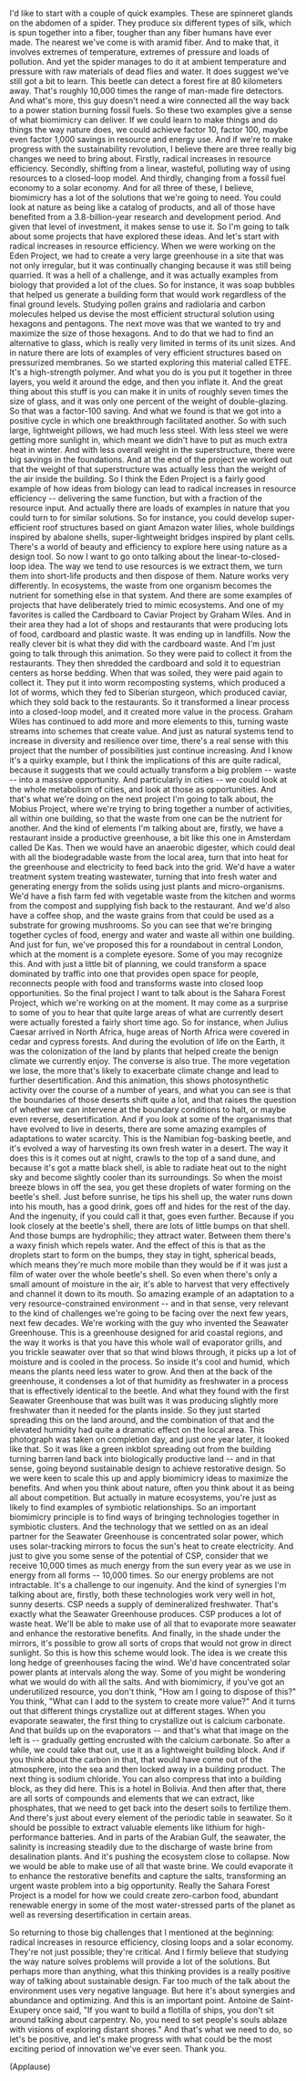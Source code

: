 
I&#39;d like to start with a couple of quick examples.
These are spinneret glands
on the abdomen of a spider.
They produce six different types of silk, which is spun together into a fiber,
tougher than any fiber humans have ever made.
The nearest we&#39;ve come is with aramid fiber.
And to make that, it involves extremes of temperature,
extremes of pressure and loads of pollution.
And yet the spider manages to do it at ambient temperature and pressure
with raw materials of dead flies and water.
It does suggest we&#39;ve still got a bit to learn.
This beetle can detect a forest fire at 80 kilometers away.
That&#39;s roughly 10,000 times the range
of man-made fire detectors.
And what&#39;s more, this guy doesn&#39;t need a wire
connected all the way back to a power station burning fossil fuels.
So these two examples give a sense of what biomimicry can deliver.
If we could learn to make things and do things the way nature does,
we could achieve factor 10, factor 100,
maybe even factor 1,000 savings
in resource and energy use.
And if we&#39;re to make progress with the sustainability revolution,
I believe there are three really big changes
we need to bring about.
Firstly, radical increases in resource efficiency.
Secondly, shifting from a linear, wasteful,
polluting way of using resources
to a closed-loop model.
And thirdly, changing from a fossil fuel economy
to a solar economy.
And for all three of these, I believe,
biomimicry has a lot of the solutions that we&#39;re going to need.
You could look at nature as being like a catalog of products,
and all of those have benefited
from a 3.8-billion-year research and development period.
And given that level of investment, it makes sense to use it.
So I&#39;m going to talk about some projects that have explored these ideas.
And let&#39;s start with radical increases
in resource efficiency.
When we were working on the Eden Project,
we had to create a very large greenhouse
in a site that was not only irregular,
but it was continually changing because it was still being quarried.
It was a hell of a challenge,
and it was actually examples from biology
that provided a lot of the clues.
So for instance,
it was soap bubbles that helped us generate a building form
that would work regardless of the final ground levels.
Studying pollen grains
and radiolaria and carbon molecules
helped us devise the most efficient structural solution
using hexagons and pentagons.
The next move was that we wanted
to try and maximize the size of those hexagons.
And to do that we had to find an alternative to glass,
which is really very limited in terms of its unit sizes.
And in nature there are lots of examples
of very efficient structures based on pressurized membranes.
So we started exploring this material called ETFE.
It&#39;s a high-strength polymer.
And what you do is you put it together in three layers,
you weld it around the edge, and then you inflate it.
And the great thing about this stuff
is you can make it in units
of roughly seven times the size of glass,
and it was only one percent of the weight of double-glazing.
So that was a factor-100 saving.
And what we found is that we got into a positive cycle
in which one breakthrough facilitated another.
So with such large, lightweight pillows,
we had much less steel.
With less steel we were getting more sunlight in,
which meant we didn&#39;t have to put as much extra heat in winter.
And with less overall weight in the superstructure,
there were big savings in the foundations.
And at the end of the project we worked out
that the weight of that superstructure
was actually less than the weight of the air inside the building.
So I think the Eden Project is a fairly good example
of how ideas from biology
can lead to radical increases in resource efficiency --
delivering the same function,
but with a fraction of the resource input.
And actually there are loads of examples in nature
that you could turn to for similar solutions.
So for instance, you could develop super-efficient roof structures
based on giant Amazon water lilies,
whole buildings inspired by abalone shells,
super-lightweight bridges inspired by plant cells.
There&#39;s a world of beauty and efficiency to explore here
using nature as a design tool.
So now I want to go onto talking about the linear-to-closed-loop idea.
The way we tend to use resources
is we extract them,
we turn them into short-life products and then dispose of them.
Nature works very differently.
In ecosystems, the waste from one organism
becomes the nutrient for something else in that system.
And there are some examples of projects
that have deliberately tried to mimic ecosystems.
And one of my favorites
is called the Cardboard to Caviar Project
by Graham Wiles.
And in their area they had a lot of shops and restaurants
that were producing lots of food, cardboard and plastic waste.
It was ending up in landfills.
Now the really clever bit is what they did with the cardboard waste.
And I&#39;m just going to talk through this animation.
So they were paid to collect it from the restaurants.
They then shredded the cardboard
and sold it to equestrian centers as horse bedding.
When that was soiled, they were paid again to collect it.
They put it into worm recomposting systems,
which produced a lot of worms, which they fed to Siberian sturgeon,
which produced caviar, which they sold back to the restaurants.
So it transformed a linear process
into a closed-loop model,
and it created more value in the process.
Graham Wiles has continued to add more and more elements to this,
turning waste streams into schemes that create value.
And just as natural systems
tend to increase in diversity and resilience over time,
there&#39;s a real sense with this project
that the number of possibilities
just continue increasing.
And I know it&#39;s a quirky example,
but I think the implications of this are quite radical,
because it suggests that we could actually
transform a big problem -- waste -- into a massive opportunity.
And particularly in cities --
we could look at the whole metabolism of cities,
and look at those as opportunities.
And that&#39;s what we&#39;re doing on the next project I&#39;m going to talk about,
the Mobius Project,
where we&#39;re trying to bring together a number of activities,
all within one building,
so that the waste from one can be the nutrient for another.
And the kind of elements I&#39;m talking about
are, firstly, we have a restaurant inside a productive greenhouse,
a bit like this one in Amsterdam called De Kas.
Then we would have an anaerobic digester,
which could deal with all the biodegradable waste from the local area,
turn that into heat for the greenhouse
and electricity to feed back into the grid.
We&#39;d have a water treatment system
treating wastewater, turning that into fresh water
and generating energy from the solids
using just plants and micro-organisms.
We&#39;d have a fish farm fed with vegetable waste from the kitchen
and worms from the compost
and supplying fish back to the restaurant.
And we&#39;d also have a coffee shop, and the waste grains from that
could be used as a substrate for growing mushrooms.
So you can see that we&#39;re bringing together
cycles of food, energy and water and waste
all within one building.
And just for fun, we&#39;ve proposed this for a roundabout in central London,
which at the moment is a complete eyesore.
Some of you may recognize this.
And with just a little bit of planning,
we could transform a space dominated by traffic
into one that provides open space for people,
reconnects people with food
and transforms waste into closed loop opportunities.
So the final project I want to talk about
is the Sahara Forest Project, which we&#39;re working on at the moment.
It may come as a surprise to some of you
to hear that quite large areas of what are currently desert
were actually forested a fairly short time ago.
So for instance, when Julius Caesar arrived in North Africa,
huge areas of North Africa
were covered in cedar and cypress forests.
And during the evolution of life on the Earth,
it was the colonization
of the land by plants
that helped create the benign climate we currently enjoy.
The converse is also true.
The more vegetation we lose,
the more that&#39;s likely to exacerbate climate change
and lead to further desertification.
And this animation,
this shows photosynthetic activity over the course of a number of years,
and what you can see is that the boundaries of those deserts
shift quite a lot,
and that raises the question
of whether we can intervene at the boundary conditions
to halt, or maybe even reverse, desertification.
And if you look at some of the organisms
that have evolved to live in deserts,
there are some amazing examples of adaptations to water scarcity.
This is the Namibian fog-basking beetle,
and it&#39;s evolved a way of harvesting its own fresh water in a desert.
The way it does this is it comes out at night,
crawls to the top of a sand dune,
and because it&#39;s got a matte black shell,
is able to radiate heat out to the night sky
and become slightly cooler than its surroundings.
So when the moist breeze blows in off the sea,
you get these droplets of water forming on the beetle&#39;s shell.
Just before sunrise, he tips his shell up, the water runs down into his mouth,
has a good drink, goes off and hides for the rest of the day.
And the ingenuity, if you could call it that,
goes even further.
Because if you look closely at the beetle&#39;s shell,
there are lots of little bumps on that shell.
And those bumps are hydrophilic; they attract water.
Between them there&#39;s a waxy finish which repels water.
And the effect of this is that
as the droplets start to form on the bumps,
they stay in tight, spherical beads,
which means they&#39;re much more mobile
than they would be if it was just a film of water over the whole beetle&#39;s shell.
So even when there&#39;s only a small amount of moisture in the air,
it&#39;s able to harvest that very effectively and channel it down to its mouth.
So amazing example of an adaptation
to a very resource-constrained environment --
and in that sense, very relevant
to the kind of challenges we&#39;re going to be facing
over the next few years, next few decades.
We&#39;re working with the guy who invented the Seawater Greenhouse.
This is a greenhouse designed for arid coastal regions,
and the way it works is that you have this whole wall of evaporator grills,
and you trickle seawater over that
so that wind blows through, it picks up a lot of moisture
and is cooled in the process.
So inside it&#39;s cool and humid,
which means the plants need less water to grow.
And then at the back of the greenhouse,
it condenses a lot of that humidity as freshwater
in a process that is effectively identical to the beetle.
And what they found with the first Seawater Greenhouse that was built
was it was producing slightly more freshwater
than it needed for the plants inside.
So they just started spreading this on the land around,
and the combination of that and the elevated humidity
had quite a dramatic effect on the local area.
This photograph was taken on completion day,
and just one year later, it looked like that.
So it was like a green inkblot spreading out from the building
turning barren land back into biologically productive land --
and in that sense, going beyond sustainable design
to achieve restorative design.
So we were keen to scale this up
and apply biomimicry ideas to maximize the benefits.
And when you think about nature,
often you think about it as being all about competition.
But actually in mature ecosystems,
you&#39;re just as likely to find examples
of symbiotic relationships.
So an important biomimicry principle
is to find ways of bringing technologies together
in symbiotic clusters.
And the technology that we settled on
as an ideal partner for the Seawater Greenhouse
is concentrated solar power,
which uses solar-tracking mirrors to focus the sun&#39;s heat
to create electricity.
And just to give you some sense of the potential of CSP,
consider that we receive
10,000 times as much energy from the sun every year
as we use in energy from all forms --
10,000 times.
So our energy problems are not intractable.
It&#39;s a challenge to our ingenuity.
And the kind of synergies I&#39;m talking about
are, firstly, both these technologies work very well in hot, sunny deserts.
CSP needs a supply of demineralized freshwater.
That&#39;s exactly what the Seawater Greenhouse produces.
CSP produces a lot of waste heat.
We&#39;ll be able to make use of all that to evaporate more seawater
and enhance the restorative benefits.
And finally, in the shade under the mirrors,
it&#39;s possible to grow all sorts of crops
that would not grow in direct sunlight.
So this is how this scheme would look.
The idea is we create this long hedge of greenhouses facing the wind.
We&#39;d have concentrated solar power plants
at intervals along the way.
Some of you might be wondering what we would do with all the salts.
And with biomimicry, if you&#39;ve got an underutilized resource,
you don&#39;t think, &quot;How am I going to dispose of this?&quot;
You think, &quot;What can I add to the system to create more value?&quot;
And it turns out
that different things crystallize out at different stages.
When you evaporate seawater, the first thing to crystallize out
is calcium carbonate.
And that builds up on the evaporators --
and that&#39;s what that image on the left is --
gradually getting encrusted with the calcium carbonate.
So after a while, we could take that out,
use it as a lightweight building block.
And if you think about the carbon in that,
that would have come out of the atmosphere, into the sea
and then locked away in a building product.
The next thing is sodium chloride.
You can also compress that into a building block,
as they did here.
This is a hotel in Bolivia.
And then after that, there are all sorts
of compounds and elements that we can extract,
like phosphates, that we need to get back into the desert soils to fertilize them.
And there&#39;s just about every element of the periodic table
in seawater.
So it should be possible to extract valuable elements
like lithium for high-performance batteries.
And in parts of the Arabian Gulf,
the seawater, the salinity is increasing steadily
due to the discharge of waste brine
from desalination plants.
And it&#39;s pushing the ecosystem close to collapse.
Now we would be able to make use of all that waste brine.
We could evaporate it
to enhance the restorative benefits
and capture the salts,
transforming an urgent waste problem into a big opportunity.
Really the Sahara Forest Project is a model
for how we could create zero-carbon food,
abundant renewable energy in some of the most water-stressed parts of the planet
as well as reversing desertification in certain areas.

So returning to those big challenges that I mentioned at the beginning:
radical increases in resource efficiency,
closing loops and a solar economy.
They&#39;re not just possible; they&#39;re critical.
And I firmly believe that studying the way nature solves problems
will provide a lot of the solutions.
But perhaps more than anything, what this thinking provides
is a really positive way of talking about sustainable design.
Far too much of the talk about the environment
uses very negative language.
But here it&#39;s about synergies and abundance and optimizing.
And this is an important point.
Antoine de Saint-Exupery once said,
&quot;If you want to build a flotilla of ships,
you don&#39;t sit around talking about carpentry.
No, you need to set people&#39;s souls ablaze
with visions of exploring distant shores.&quot;
And that&#39;s what we need to do, so let&#39;s be positive,
and let&#39;s make progress with what could be
the most exciting period of innovation we&#39;ve ever seen.
Thank you.

(Applause)


